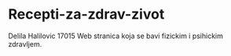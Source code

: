 # Recepti-za-zdrav-zivot
Delila Halilovic
17015
Web stranica koja se bavi fizickim i psihickim zdravljem.
